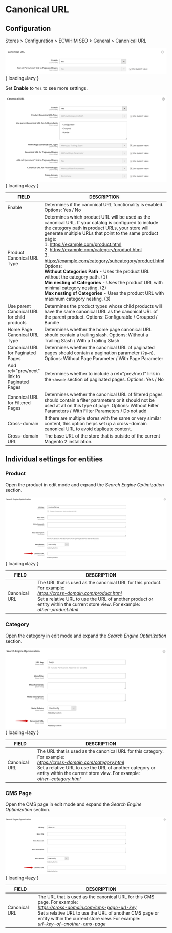 # Canonical URL

## Configuration

Stores > Configuration > ECWHIM SEO > General > Canonical URL

![Configuring the Canonical URL Extension](../images/extension/canonical-url/configuration.png){ loading=lazy }

Set **Enable** to `Yes` to see more settings.

![Full Configuring the Canonical URL Extension](../images/extension/canonical-url/full-configuration.png){ loading=lazy }

| FIELD                                       | DESCRIPTION |
| ------------------------------------------- | ----------- |
| Enable                                      | Determines if the canonical URL functionality is enabled. Options: Yes / No |
| Product Canonical URL Type                  | Determines which product URL will be used as the canonical URL. If your catalog is configured to include the category path in product URLs, your store will generate multiple URLs that point to the same product page: <br> 1. https://example.com/product.html <br> 2. https://example.com/category/product.html <br> 3. https://example.com/category/subcategory/product.html <br> Options: <br> **Without Categories Path** - Uses the product URL without the category path. (1) <br> **Min nesting of Categories** - Uses the product URL with minimal category nesting. (2) <br> **Max nesting of Categories** - Uses the product URL with maximum category nesting. (3) |
| Use parent Canonical URL for child products | Determines the product types whose child products will have the same canonical URL as the canonical URL of the parent product. Options: Configurable / Grouped / Bundle |
| Home Page Canonical URL Type                | Determines whether the home page canonical URL should contain a trailing slash. Options: Without a Trailing Slash / With a Trailing Slash |
| Canonical URL for Paginated Pages           | Determines whether the canonical URL of paginated pages should contain a pagination parameter (`?p=n`). Options: Without Page Parameter / With Page Parameter |
| Add rel="prev/next" link to Paginated Pages | Determines whether to include a rel="prev/next" link in the `<head>` section of paginated pages. Options: Yes / No |
| Canonical URL for Filtered Pages            | Determines whether the canonical URL of filtered pages should contain a filter parameters or it should not be used at all on this type of page. Options: Without Filter Parameters / With Filter Parameters / Do not add |
| Cross-domain                                | If there are multiple stores with the same or very similar content, this option helps set up a cross-domain canonical URL to avoid duplicate content. |
| Cross-domain URL	                          | The base URL of the store that is outside of the current Magento 2 installation. |

## Individual settings for entities

### Product

Open the product in edit mode and expand the _Search Engine Optimization_ section.

![Product settings added by the Canonical URL Extension](../images/extension/canonical-url/products.png){ loading=lazy }

| FIELD         | DESCRIPTION |
| ------------- | ----------- |
| Canonical URL | The URL that is used as the canonical URL for this product. For example: <br> _https://cross-domain.com/product.html_ <br> Set a relative URL to use the URL of another product or entity within the current store view. For example: <br> _other-product.html_ |

### Category

Open the category in edit mode and expand the _Search Engine Optimization_ section.

![Category settings added by the Canonical URL Extension](../images/extension/canonical-url/categories.png){ loading=lazy }

| FIELD         | DESCRIPTION |
| ------------- | ----------- |
| Canonical URL | The URL that is used as the canonical URL for this category. For example: <br> _https://cross-domain.com/category.html_ <br> Set a relative URL to use the URL of another category or entity within the current store view. For example: <br> _other-category.html_ |

### CMS Page

Open the CMS page in edit mode and expand the _Search Engine Optimization_ section.

![CMS Page settings added by the Canonical URL Extension](../images/extension/canonical-url/cms-pages.png){ loading=lazy }

| FIELD         | DESCRIPTION |
| ------------- | ----------- |
| Canonical URL | The URL that is used as the canonical URL for this CMS page. For example: <br> _https://cross-domain.com/cms-page-url-key_ <br> Set a relative URL to use the URL of another CMS page or entity within the current store view. For example: <br> _url-key-of-another-cms-page_ |
